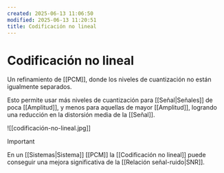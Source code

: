 ```yaml
---
created: 2025-06-13 11:06:50
modified: 2025-06-13 11:20:51
title: Codificación no lineal
---
```


# Codificación no lineal

Un refinamiento de [[PCM]], donde los niveles de cuantización no están igualmente separados.

Esto permite usar más niveles de cuantización para [[Señal|Señales]] de poca [[Amplitud]], y menos para aquellas de mayor [[Amplitud]], logrando una reducción en la distorsión media de la [[Señal]].

![[codificación-no-lineal.jpg]]

> [!important]
> En un [[Sistemas|Sistema]] [[PCM]] la [[Codificación no lineal]] puede conseguir una mejora significativa de la [[Relación señal-ruido|SNR]].
